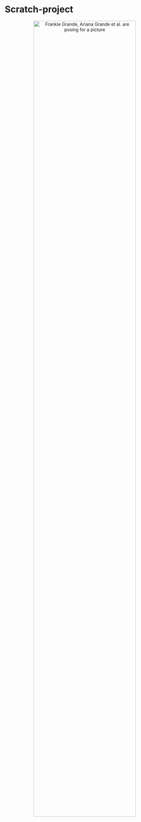 # Scratch-project

<p align="center">
<img src="https://i.imgur.com/VRWMQxw.png" height="80%" width="80%" alt="Frankie Grande, Ariana Grande et al. are posing for a picture"/>
</p>
